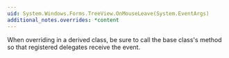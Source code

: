 ```yaml
---
uid: System.Windows.Forms.TreeView.OnMouseLeave(System.EventArgs)
additional_notes.overrides: *content
---
```


<p>When overriding <xref href="System.Windows.Forms.TreeView.OnMouseLeave(System.EventArgs)"></xref> in a derived class, be sure to call the base class's <xref href="System.Windows.Forms.TreeView.OnMouseLeave(System.EventArgs)"></xref> method so that registered delegates receive the event.</p>


